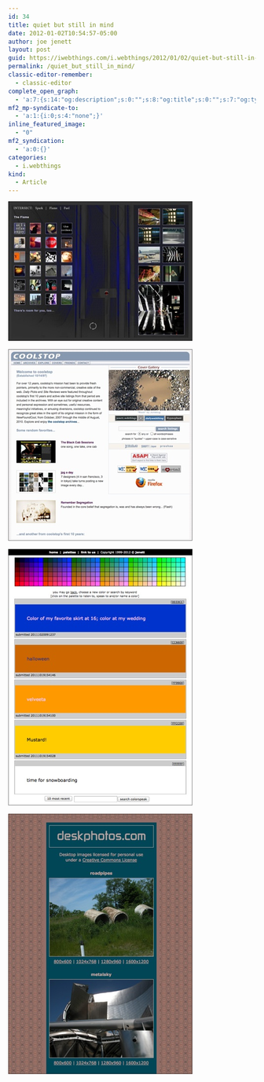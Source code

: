 ```yaml
---
id: 34
title: quiet but still in mind
date: 2012-01-02T10:54:57-05:00
author: joe jenett
layout: post
guid: https://iwebthings.com/i.webthings/2012/01/02/quiet-but-still-in-mind/
permalink: /quiet_but_still_in_mind/
classic-editor-remember:
  - classic-editor
complete_open_graph:
  - 'a:7:{s:14:"og:description";s:0:"";s:8:"og:title";s:0:"";s:7:"og:type";s:0:"";s:12:"twitter:card";s:7:"summary";s:15:"twitter:creator";s:0:"";s:19:"twitter:description";s:0:"";s:8:"og:image";s:0:"";}'
mf2_mp-syndicate-to:
  - 'a:1:{i:0;s:4:"none";}'
inline_featured_image:
  - "0"
mf2_syndication:
  - 'a:0:{}'
categories:
  - i.webthings
kind:
  - Article
---
```

[<img style="border: none;" src="/images/intersect.jpg" alt="intersect" />](https://joejenett.com/intersect/ "intersect")

[<img style="border: none;" src="/images/coolstop.jpg" alt="coolstop" />](https://coolstop.joejenett.com/ "coolstop")

[<img style="border: none;" src="/images/colorspeak.jpg" alt="colorspeak" />](https://joejenett.com/colorspeak/1/ "colorspeak")

[<img style="border: none;" src="/images/deskphotos.jpg" alt="deskphotos.com" />](https://deskphotos.joejenett.com/ "deskphotos.com")